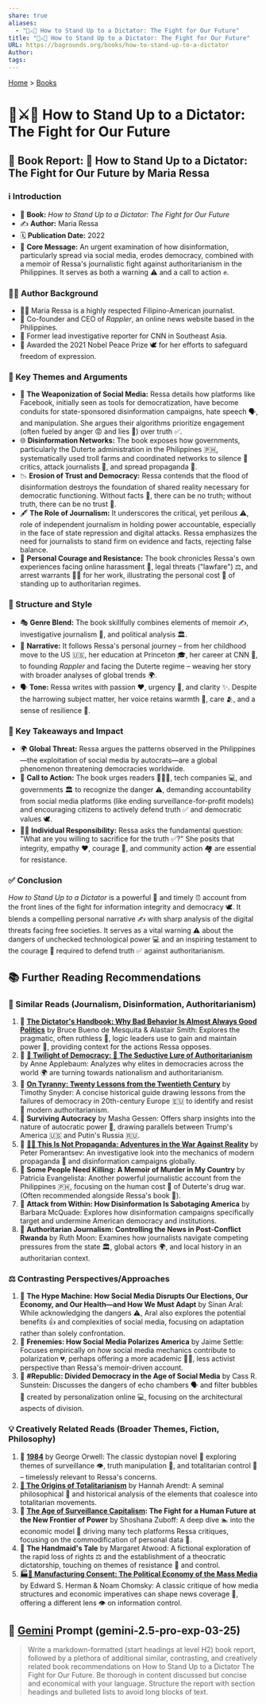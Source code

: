 ```yaml
---
share: true
aliases:
  - "👥⚔️👑 How to Stand Up to a Dictator: The Fight for Our Future"
title: "👥⚔️👑 How to Stand Up to a Dictator: The Fight for Our Future"
URL: https://bagrounds.org/books/how-to-stand-up-to-a-dictator
Author: 
tags: 
---
```

[Home](../index.md) > [Books](./index.md)  
# 👥⚔️👑 How to Stand Up to a Dictator: The Fight for Our Future  
## 📖 Book Report: 📢 How to Stand Up to a Dictator: The Fight for Our Future by Maria Ressa  
  
### ℹ️ Introduction  
  
* 📖 **Book:** *How to Stand Up to a Dictator: The Fight for Our Future*  
* ✍️ **Author:** Maria Ressa  
* 🗓️ **Publication Date:** 2022  
* 📣 **Core Message:** An urgent examination of how disinformation, particularly spread via social media, erodes democracy, combined with a memoir of Ressa's journalistic fight against authoritarianism in the Philippines. It serves as both a warning ⚠️ and a call to action ✊.  
  
### 👩‍💼 Author Background  
  
* 👩‍💼 Maria Ressa is a highly respected Filipino-American journalist.  
* 🏢 Co-founder and CEO of *Rappler*, an online news website based in the Philippines.  
* 🎤 Former lead investigative reporter for CNN in Southeast Asia.  
* 🏅 Awarded the 2021 Nobel Peace Prize 🕊️ for her efforts to safeguard freedom of expression.  
  
### 🔑 Key Themes and Arguments  
  
* 📱 **The Weaponization of Social Media:** Ressa details how platforms like Facebook, initially seen as tools for democratization, have become conduits for state-sponsored disinformation campaigns, hate speech 🗣️, and manipulation. She argues their algorithms prioritize engagement (often fueled by anger 😡 and lies 🤥) over truth ✅.  
* 🌐 **Disinformation Networks:** The book exposes how governments, particularly the Duterte administration in the Philippines 🇵🇭, systematically used troll farms and coordinated networks to silence 🤫 critics, attack journalists 📰, and spread propaganda 📢.  
* 📉 **Erosion of Trust and Democracy:** Ressa contends that the flood of disinformation destroys the foundation of shared reality necessary for democratic functioning. Without facts 💯, there can be no truth; without truth, there can be no trust 🙏.  
* 🖋️ **The Role of Journalism:** It underscores the critical, yet perilous ⚠️, role of independent journalism in holding power accountable, especially in the face of state repression and digital attacks. Ressa emphasizes the need for journalists to stand firm on evidence and facts, rejecting false balance.  
* 💪 **Personal Courage and Resistance:** The book chronicles Ressa's own experiences facing online harassment 🤬, legal threats ("lawfare") ⚖️, and arrest warrants 👮‍♀️ for her work, illustrating the personal cost 💸 of standing up to authoritarian regimes.  
  
### 🎨 Structure and Style  
  
* 🎭 **Genre Blend:** The book skillfully combines elements of memoir ✍️, investigative journalism 🔎, and political analysis 🏛️.  
* 📖 **Narrative:** It follows Ressa's personal journey – from her childhood move to the US 🇺🇸, her education at Princeton 🎓, her career at CNN 🎤, to founding *Rappler* and facing the Duterte regime – weaving her story with broader analyses of global trends 🌍.  
* 🗣️ **Tone:** Ressa writes with passion ❤️, urgency 🚨, and clarity ✨. Despite the harrowing subject matter, her voice retains warmth 🤗, care 🫂, and a sense of resilience 💪.  
  
### 🎯 Key Takeaways and Impact  
  
* 🌍 **Global Threat:** Ressa argues the patterns observed in the Philippines—the exploitation of social media by autocrats—are a global phenomenon threatening democracies worldwide.  
* 📢 **Call to Action:** The book urges readers 🧑‍🤝‍🧑, tech companies 💻, and governments 🏛️ to recognize the danger ⚠️, demanding accountability from social media platforms (like ending surveillance-for-profit models) and encouraging citizens to actively defend truth ✅ and democratic values 🕊️.  
* 🙋‍♀️ **Individual Responsibility:** Ressa asks the fundamental question: "What are you willing to sacrifice for the truth ✅?" She posits that integrity, empathy ❤️, courage 💪, and community action 🏘️ are essential for resistance.  
  
### ✅ Conclusion  
  
*How to Stand Up to a Dictator* is a powerful 💪 and timely ⏰ account from the front lines of the fight for information integrity and democracy 🕊️. It blends a compelling personal narrative ✍️ with sharp analysis of the digital threats facing free societies. It serves as a vital warning ⚠️ about the dangers of unchecked technological power 💻 and an inspiring testament to the courage 💪 required to defend truth ✅ against authoritarianism.  
  
## 📚 Further Reading Recommendations  
### 📰 Similar Reads (Journalism, Disinformation, Authoritarianism)  
  
1. 📜 **[The Dictator's Handbook: Why Bad Behavior Is Almost Always Good Politics](./the-dictators-handbook.md)** by Bruce Bueno de Mesquita & Alastair Smith: Explores the pragmatic, often ruthless 🔪, logic leaders use to gain and maintain power 💪, providing context for the actions Ressa opposes.  
2. 📜 **[🥀 Twilight of Democracy: 🐍 The Seductive Lure of Authoritarianism](./twilight-of-democracy.md)** by Anne Applebaum: Analyzes why elites in democracies across the world 🌍 are turning towards nationalism and authoritarianism.  
3. 📜 **[On Tyranny: Twenty Lessons from the Twentieth Century](./on-tyranny.md)** by Timothy Snyder: A concise historical guide drawing lessons from the failures of democracy in 20th-century Europe 🇪🇺 to identify and resist 💪 modern authoritarianism.  
4. 📜 **Surviving Autocracy** by Masha Gessen: Offers sharp insights into the nature of autocratic power 💪, drawing parallels between Trump's America 🇺🇸 and Putin's Russia 🇷🇺.  
5. 📜 **[🤥📣 This Is Not Propaganda: Adventures in the War Against Reality](./this-is-not-propaganda.md)** by Peter Pomerantsev: An investigative look into the mechanics of modern propaganda 📢 and disinformation campaigns globally.  
6. 📜 **Some People Need Killing: A Memoir of Murder in My Country** by Patricia Evangelista: Another powerful journalistic account from the Philippines 🇵🇭, focusing on the human cost 💸 of Duterte's drug war. (Often recommended alongside Ressa's book 📖).  
7. 📜 **Attack from Within: How Disinformation Is Sabotaging America** by Barbara McQuade: Explores how disinformation campaigns specifically target and undermine American democracy and institutions.  
8. 📜 **Authoritarian Journalism: Controlling the News in Post-Conflict Rwanda** by Ruth Moon: Examines how journalists navigate competing pressures from the state 🏛️, global actors 🌍, and local history in an authoritarian context.  
  
### ⚖️ Contrasting Perspectives/Approaches  
  
1. 📜 **The Hype Machine: How Social Media Disrupts Our Elections, Our Economy, and Our Health—and How We Must Adapt** by Sinan Aral: While acknowledging the dangers ⚠️, Aral also explores the potential benefits 👍 and complexities of social media, focusing on adaptation rather than solely confrontation.  
2. 📜 **Frenemies: How Social Media Polarizes America** by Jaime Settle: Focuses empirically on *how* social media mechanics contribute to polarization 💔, perhaps offering a more academic 🧑‍🏫, less activist perspective than Ressa's memoir-driven account.  
3. 📜 **#Republic: Divided Democracy in the Age of Social Media** by Cass R. Sunstein: Discusses the dangers of echo chambers 🗣️ and filter bubbles 🫧 created by personalization online 💻, focusing on the architectural aspects of division.  
  
### 💡 Creatively Related Reads (Broader Themes, Fiction, Philosophy)  
  
1. 📜 **[1984](./1984.md)** by George Orwell: The classic dystopian novel 🤖 exploring themes of surveillance 👁️, truth manipulation 🤥, and totalitarian control 💪 – timelessly relevant to Ressa's concerns.  
2. **[👹 The Origins of Totalitarianism](./the-origins-of-totalitarianism.md)** by Hannah Arendt: A seminal philosophical 🧠 and historical analysis of the elements that coalesce into totalitarian movements.  
3. 📜 **[The Age of Surveillance Capitalism](./the-age-of-surveillance-capitalism.md): The Fight for a Human Future at the New Frontier of Power** by Shoshana Zuboff: A deep dive 🏊 into the economic model 💸 driving many tech platforms Ressa critiques, focusing on the commodification of personal data 💾.  
4. 📜 **The Handmaid's Tale** by Margaret Atwood: A fictional exploration of the rapid loss of rights ⚖️ and the establishment of a theocratic dictatorship, touching on themes of resistance 💪 and control.  
5. **[🏭🫡 Manufacturing Consent: The Political Economy of the Mass Media](./manufacturing-consent.md)** by Edward S. Herman & Noam Chomsky: A classic critique of how media structures and economic imperatives can shape news coverage 📰, offering a different lens 👁️ on information control.  
  
## 💬 [Gemini](../software/gemini.md) Prompt (gemini-2.5-pro-exp-03-25)  
> Write a markdown-formatted (start headings at level H2) book report, followed by a plethora of additional similar, contrasting, and creatively related book recommendations on How to Stand Up to a Dictator The Fight for Our Future. Be thorough in content discussed but concise and economical with your language. Structure the report with section headings and bulleted lists to avoid long blocks of text.